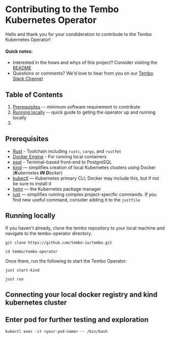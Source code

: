 # Contributing to the Tembo Kubernetes Operator
Hello and thank you for your condideration to contribute to the Tembo Kubernetes Operator!

#### Quick notes:
- Interested in the hows and whys of this project? Consider visiting the [README](https://github.com/tembo-io/tembo/blob/main/tembo-operator/README.md)
- Questions or comments? We'd love to hear from you on our [Tembo Slack Channel](https://join.slack.com/t/tembocommunity/shared_invite/zt-277pu7chi-NHtvHWvLhHwyK0Y5Y6vTPw)


## Table of Contents
1. [Prerequisites](#prerequisites) -- minimum software requirement to contribute
2. [Running locally](#running-locally) -- quick guide to geting the operator up and running locally
3. 

## Prerequisites

- [Rust](https://www.rust-lang.org/learn/get-started) - Toolchain including `rustc`, `cargo`, and `rustfmt`
- [Docker Engine](https://docs.docker.com/engine/install/) - For running local containers
- [psql](https://www.postgresql.org/docs/current/app-psql.html) - Terminal-based front-end to PostgreSQL
- [kind](https://github.com/kubernetes-sigs/kind) — simplifies creation of local Kubernetes clusters using Docker (_**K**ubernetes **IN** **D**ocker_)
- [kubectl](https://kubernetes.io/docs/tasks/tools/#kubectl) — Kubernetes primary CLI; Docker may include this, but if not be sure to install it
- [helm](https://helm.sh) — the Kubernetes package manager
- [just](https://github.com/casey/just) — simplifies running complex project-specific commands. If you find new useful command, consider adding it to the `justfile`

## Running locally
If you haven't already, clone the tembo repository to your local machine and navigate to the tembo-operator directory.
```
git clone https://github.com/tembo-io/tembo.git
```
```
cd tembo/tembo-operator
```
Once there, run the following to start the Tembo Operator:
```
just start-kind
```
```
just run
```

## Connecting your local docker registry and kind kubernetes cluster


## Enter pod for further testing and exploration


```
kubectl exec -it <your-pod-name> -- /bin/bash
```
